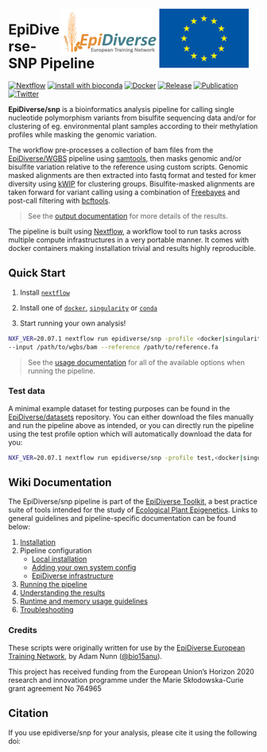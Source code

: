 [<img width="200" align="right" src="docs/images/euflagbetter.jpg">](https://ec.europa.eu/programmes/horizon2020/en)
[<img width="200" align="right" src="docs/images/epidiverse-logo.jpg">](https://epidiverse.eu)

EpiDiverse-SNP Pipeline
========================

[![Nextflow](https://img.shields.io/badge/nextflow-20.07.1-45818e.svg)](https://www.nextflow.io/)
[![install with bioconda](https://img.shields.io/badge/install%20with-bioconda-45818e.svg)](http://bioconda.github.io/)
[![Docker](https://img.shields.io/docker/cloud/automated/epidiverse/snp.svg)](https://hub.docker.com/r/epidiverse/snp)
[![Release](https://img.shields.io/github/v/release/epidiverse/snp.svg?colorB=45818e)](https://github.com/EpiDiverse/snp/releases/latest)
[![Publication](https://img.shields.io/badge/Publication-in%20prep.-45818e.svg?colorB=45818e&style=popout)]()
[![Twitter](https://img.shields.io/twitter/follow/epidiverse?style=social)](https://twitter.com/intent/follow?screen_name=epidiverse)

**EpiDiverse/snp** is a bioinformatics analysis pipeline for calling single nucleotide polymorphism variants from bisulfite sequencing data and/or for clustering of eg. environmental plant samples according to their methylation profiles while masking the genomic variation.

The workflow pre-processes a collection of bam files from the [EpiDiverse/WGBS](https://github.org/epidiverse/wgbs) pipeline using [samtools](https://github.com/samtools/samtools), then masks genomic and/or bisulfite variation relative to the reference using custom scripts. Genomic masked alignments are then extracted into fastq format and tested for kmer diversity using [kWIP](https://kwip.readthedocs.io/en/latest/) for clustering groups. Bisulfite-masked alignments are taken forward for variant calling using a combination of [Freebayes](https://github.com/ekg/freebayes) and post-call filtering with [bcftools](https://github.com/samtools/bcftools).

> See the [output documentation](docs/output.md) for more details of the results.

The pipeline is built using [Nextflow](https://www.nextflow.io), a workflow tool to run tasks across multiple compute infrastructures in a very portable manner. It comes with docker containers making installation trivial and results highly reproducible.

## Quick Start

1. Install [`nextflow`](https://www.nextflow.io/)

2. Install one of [`docker`](https://docs.docker.com/engine/installation/), [`singularity`](https://www.sylabs.io/guides/3.0/user-guide/) or [`conda`](https://conda.io/miniconda.html)

3. Start running your own analysis!

```bash
NXF_VER=20.07.1 nextflow run epidiverse/snp -profile <docker|singularity|conda> \
--input /path/to/wgbs/bam --reference /path/to/reference.fa
```

> See the [usage documentation](docs/usage.md) for all of the available options when running the pipeline.

### Test data

A minimal example dataset for testing purposes can be found in the [EpiDiverse/datasets](https://github.com/EpiDiverse/datasets/tree/snp) repository. You can either download the files manually and run the pipeline above as intended, or you can directly run the pipeline using the test profile option which will automatically download the data for you:

```bash
NXF_VER=20.07.1 nextflow run epidiverse/snp -profile test,<docker|singularity|conda>
```

## Wiki Documentation

The EpiDiverse/snp pipeline is part of the [EpiDiverse Toolkit](https://epidiverse.gitbook.io/project/-MfxkdBDZggX_vc_sG5l/epidiverse-pipelines/best-practice-pipelines), a best practice suite of tools intended for the study of [Ecological Plant Epigenetics](https://epidiverse.gitbook.io/project/-MfxkdBDZggX_vc_sG5l/). Links to general guidelines and pipeline-specific documentation can be found below:

1. [Installation](https://epidiverse.gitbook.io/project/-MfxkdBDZggX_vc_sG5l/epidiverse-pipelines/installation#1-install-nextflow)
2. Pipeline configuration
    * [Local installation](https://epidiverse.gitbook.io/project/-MfxkdBDZggX_vc_sG5l/epidiverse-pipelines/installation#2-install-the-pipeline)
    * [Adding your own system config](https://epidiverse.gitbook.io/project/-MfxkdBDZggX_vc_sG5l/epidiverse-pipelines/installation#3-pipeline-configuration)
    * [EpiDiverse infrastructure](https://epidiverse.gitbook.io/project/-MfxkdBDZggX_vc_sG5l/epidiverse-pipelines/installation#appendices)
3. [Running the pipeline](docs/usage.md)
4. [Understanding the results](docs/output.md)
5. [Runtime and memory usage guidelines](docs/runtime.md)
6. [Troubleshooting](https://epidiverse.gitbook.io/project/-MfxkdBDZggX_vc_sG5l/epidiverse-pipelines/troubleshooting)

### Credits

These scripts were originally written for use by the [EpiDiverse European Training Network](https://epidiverse.eu/), by Adam Nunn ([@bio15anu](https://github.com/bio15anu)).

This project has received funding from the European Union’s Horizon 2020 research and innovation
programme under the Marie Skłodowska-Curie grant agreement No 764965

## Citation

If you use epidiverse/snp for your analysis, please cite it using the following doi: <placeholder>